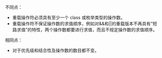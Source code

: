 不同点：

* 重载操作符必须具有至少一个 class 或枚举类型的操作数。
* 重载操作符不保证操作数的求值顺序，例如对&&和||的重载版本不再具有"短路求值"的特性，两个操作数都要进行求值，而且不规定操作数的求值顺序。

相同点：

* 对于优先级和结合性及操作数的数目都不变。

